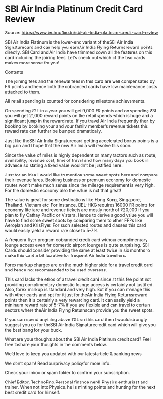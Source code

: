 # SBI Air India Platinum Credit Card Review

Source: https://www.technofino.in/sbi-air-india-platinum-credit-card-review

SBI Air India Platinum is the lower-end variant of theSBI Air India Signaturecard and can help you earnAir India Flying Returnsreward points directly. SBI Card and Air India have trimmed down all the features on this card including the joining fees. Let’s check out which of the two cards makes more sense for you!

Contents

The joining fees and the renewal fees in this card are well compensated by FR points and hence both the cobranded cards have low maintenance costs attached to them.

All retail spending is counted for considering milestone achievements.

On spending ₹2L in a year you will get 9,000 FR points and on spending ₹3L you will get 21,000 reward points on the retail spends which is huge and a significant jump in the reward rate. If you travel Air India frequently then by booking by booking your and your family member’s revenue tickets this reward rate can further be bumped dramatically.

Just like theSBI Air India Signaturecard getting accelerated bonus points is a big pain and I hope that the new Air India will resolve this soon.

Since the value of miles is highly dependent on many factors such as route, availability, revenue cost, time of travel and how many days you book in advance so stating a fixed value wouldn’t be justified here.

Just for an idea I would like to mention some sweet spots here and compare their revenue fares. Booking business or premium economy for domestic routes won’t make much sense since the mileage requirement is very high. For the domestic economy also the value is not that great!

The value is great for some destinations like Hong Kong, Singapore, Thailand, Vietnam etc. For instance, DEL-HKG requires 16000 FR points for economy lite fare and revenue tickets are mostly north of ₹20,000 if you plan to fly Cathay Pacific or Vistara. Hence to derive a good value you will have to find some sweet spots by comparing them to other FFPs like Aeroplan and KrisFlyer. For such selected routes and classes this card would easily yield a reward rate close to 5-7%.

A frequent flyer program cobranded credit card without complimentary lounge access even for domestic airport lounges is quite surprising. SBI Cards should consider providing the same at least twice in six months to make this card a bit lucrative for frequent Air India travellers.

Forex markup charges are on the much higher side for a travel credit card and hence not recommended to be used overseas.

This card lacks the ethos of a travel credit card since at this fee point not providing complimentary domestic lounge access is certainly not justified. Also, forex markup is standard and very high. But if you can manage this with other cards and opt for it just for theAir India Flying Returnsreward points then it is certainly a very rewarding card. It can easily yield a minimum reward rate of 5-7% if you are flexible and can travel to certain sectors where theAir India Flying Returnscan provide you the sweet spots.

If you can spend anything above ₹5L on this card then I would strongly suggest you go for theSBI Air India Signaturecredit card which will give you the best bang for your buck.

What are your thoughts about the SBI Air India Platinum credit card? Feel free toshare your thoughts in the comments below.

We’d love to keep you updated with our latestarticle & banking news

We don’t spam! Read ourprivacy policyfor more info.

Check your inbox or spam folder to confirm your subscription.

Chief Editor, TechnoFino.Personal finance nerd! Physics enthusiast and trainer. When not into Physics, he is minting points and hunting for the next best credit card for himself.